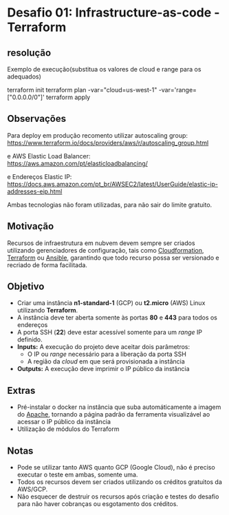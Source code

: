 # Desafio 01: Infrastructure-as-code - Terraform

## resolução

Exemplo de execução(substitua os valores de cloud e range para os adequados)

terraform init
terraform plan -var="cloud=us-west-1" -var='range=["0.0.0.0/0"]'
terraform apply

## Observações

Para deploy em produção recomento utilizar autoscaling group:
https://www.terraform.io/docs/providers/aws/r/autoscaling_group.html

e AWS Elastic Load Balancer:
https://aws.amazon.com/pt/elasticloadbalancing/

e Endereços Elastic IP:
https://docs.aws.amazon.com/pt_br/AWSEC2/latest/UserGuide/elastic-ip-addresses-eip.html

Ambas tecnologias não foram utilizadas, para não sair do limite gratuito.

## Motivação

Recursos de infraestrutura em nubvem devem sempre ser criados utilizando gerenciadores de configuração, tais como [Cloudformation](https://aws.amazon.com/cloudformation/), [Terraform](https://www.terraform.io/) ou [Ansible](https://www.ansible.com/), garantindo que todo recurso possa ser versionado e recriado de forma facilitada.

## Objetivo

- Criar uma instância **n1-standard-1** (GCP) ou **t2.micro** (AWS) Linux utilizando **Terraform**.
- A instância deve ter aberta somente às portas **80** e **443** para todos os endereços
- A porta SSH (**22**) deve estar acessível somente para um _range_ IP definido.
- **Inputs:** A execução do projeto deve aceitar dois parâmetros:
  - O IP ou _range_ necessário para a liberação da porta SSH
  - A região da _cloud_ em que será provisionada a instância
- **Outputs:** A execução deve imprimir o IP público da instância


## Extras

- Pré-instalar o docker na instância que suba automáticamente a imagem do [Apache](https://hub.docker.com/_/httpd/), tornando a página padrão da ferramenta visualizável ao acessar o IP público da instância
- Utilização de módulos do Terraform

## Notas
- Pode se utilizar tanto AWS quanto GCP (Google Cloud), não é preciso executar o teste em ambas, somente uma.
- Todos os recursos devem ser criados utilizando os créditos gratuitos da AWS/GCP.
- Não esquecer de destruir os recursos após criação e testes do desafio para não haver cobranças ou esgotamento dos créditos.